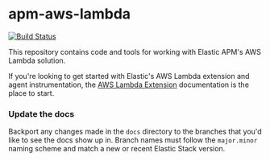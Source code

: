 # apm-aws-lambda

[![Build Status](https://apm-ci.elastic.co/buildStatus/icon?job=library%2Fapm-aws-lambda-mbp%2Fmain)](https://apm-ci.elastic.co/job/library/job/apm-aws-lambda-mbp/job/main/)

This repository contains code and tools for working with Elastic APM's AWS Lambda solution.  

If you're looking to get started with Elastic's AWS Lambda extension and agent instrumentation, the [AWS Lambda Extension](https://www.elastic.co/guide/en/apm/guide/current/monitoring-aws-lambda.html) documentation is the place to start. 

### Update the docs

Backport any changes made in the `docs` directory to the branches that you'd like to see the docs show up in. Branch names must follow the `major.minor` naming scheme and match a new or recent Elastic Stack version.
